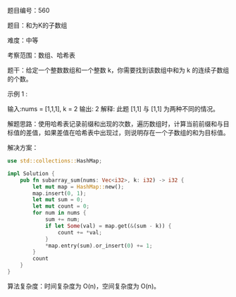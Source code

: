 题目编号：560

题目：和为K的子数组

难度：中等

考察范围：数组、哈希表

题干：给定一个整数数组和一个整数 k，你需要找到该数组中和为 k 的连续子数组的个数。

示例 1 :

输入:nums = [1,1,1], k = 2
输出: 2
解释: 此题 [1,1] 与 [1,1] 为两种不同的情况。

解题思路：使用哈希表记录前缀和出现的次数，遍历数组时，计算当前前缀和与目标值的差值，如果差值在哈希表中出现过，则说明存在一个子数组的和为目标值。

解决方案：

```rust
use std::collections::HashMap;

impl Solution {
    pub fn subarray_sum(nums: Vec<i32>, k: i32) -> i32 {
        let mut map = HashMap::new();
        map.insert(0, 1);
        let mut sum = 0;
        let mut count = 0;
        for num in nums {
            sum += num;
            if let Some(val) = map.get(&(sum - k)) {
                count += *val;
            }
            *map.entry(sum).or_insert(0) += 1;
        }
        count
    }
}
```

算法复杂度：时间复杂度为 O(n)，空间复杂度为 O(n)。